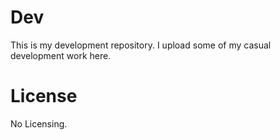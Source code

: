 # Dev

This is my development repository. I upload some of my casual development work here.

# License

No Licensing.
